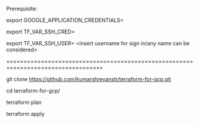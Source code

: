 Prerequisite:


export GOOGLE_APPLICATION_CREDENTIALS= <insert path of service account credential>

export TF_VAR_SSH_CRED= <insert public key path>

export TF_VAR_SSH_USER= <insert username for sign in/any name can be considered>

==================================================================================

git clone https://github.com/kumarshreyansh/terraform-for-gcp.git

cd terraform-for-gcp/

terraform plan

terraform apply

